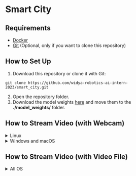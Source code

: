 # Smart City

## Requirements
- [Docker](https://www.docker.com/products/docker-desktop/)
- [Git](https://git-scm.com/downloads) (Optional, only if you want to clone this repository)

## How to Set Up

1. Download this repository or clone it with Git:
```
git clone https://github.com/widya-robotics-ai-intern-2023/smart_city.git
```
2. Open the repository folder.
3. Download the model weights [here](https://drive.google.com/drive/folders/1gVZqc17D76PemjNEqF6qz4VILmhFCFRJ?usp=share_link) and move them to the **./model_weights/** folder.
<!-- 4. To run the application, simply enter the following command in your terminal:
```
docker-compose up
```
5. To try the demo, open the API Docs (Swagger) by visiting to http://localhost:8000/docs. -->

## How to Stream Video (with Webcam)
<details>
<summary>Linux</summary>

### Linux
1. First, open the terminal and change the directory to the application folder. Then, run the application by entering following command:
```
docker-compose up
```
1. Open the API Docs (Swagger UI) by visiting to http://localhost:8000/docs.
2. To add the webcam for video streaming, go to section **/camera (POST)** and send a request with the following parameters:
- **source**: the source of the webcam
- **res**: the desired resolution for the video
- **counter_line**: an array of coordinate pairs to specify a counter line in the video

Upon a successful request, the response will be as follows:

```
{
  "data": {
    "id": "xxxxxxxx-xxxx-xxxx-xxxx-xxxxxxxxxxxx",
    "source": 0,
    "res": 720,
    "loop": true,
    "counter_line": [
      [
        0,
        300
      ],
      [
        720,
        300
      ]
    ]
  }
}
```
4. To stream the video, use the **id** value returned in the successful response from step 3 as part of the URL: http://localhost:8000/streams/{id}.

</details>
<details>
<summary>Windows and macOS</summary>

### Windows and macOS

1. First, start your MySQL server.
2. Create the **.env** file by copying the **.env.example** file and renaming it to **.env**. Provide the required information about your MySQL server in the **.env** file. This step will enable the application to establish a connection with the MySQL server.
3. Open the terminal and change the directory to the application folder. Then, run the application by simply entering following commands:
```
pip install -r requirements.txt torch torchvision
uvicorn app.main:app
```
1. Open the API Docs (Swagger UI) by visiting to http://localhost:8000/docs.
2. To add the webcam for video streaming, go to section **/camera (POST)** and send a request with the following parameters:
- **source**: the source of the webcam
- **res**: the desired resolution for the video
- **counter_line**: an array of coordinate pairs to specify a counter line in the video

Upon a successful request, the response will be as follows:

```
{
  "data": {
    "id": "xxxxxxxx-xxxx-xxxx-xxxx-xxxxxxxxxxxx",
    "source": 0,
    "res": 720,
    "loop": true,
    "counter_line": [
      [
        0,
        300
      ],
      [
        720,
        300
      ]
    ]
  }
}
```
5. To stream the video, use the **id** value returned in the successful response from step 4 as part of the URL: http://localhost:8000/streams/{id}.
</details>

## How to Stream Video (with Video File)
<details>
<summary>All OS</summary>

### All OS

1. First, open the terminal and change the directory to the application folder. Then, run the application by entering following command:
```
docker-compose up
```
1. Open the API Docs (Swagger) by visiting to http://localhost:8000/docs.
2. To upload the video that you want to stream, go to section **/camera/video (POST)**  and send a request with following parameters:

- **video**: the video file that you want to stream
- **res**: the desired resolution for the video
- **loop**: whether or not the video should loop
- **counter_line_str**: an array of coordinate pairs to specify a counter line in the video

Upon a successful request, the response will be as follows:

```
{
  "data": {
    "id": "xxxxxxxx-xxxx-xxxx-xxxx-xxxxxxxxxxxx",
    "source": "./uploads/videos/video-1234567890.mp4",
    "res": 720,
    "loop": true,
    "counter_line": [
      [
        0,
        300
      ],
      [
        720,
        300
      ]
    ]
  }
}
```
4. To stream the video, use the **id** value returned in the successful response from step 3 as part of the URL: http://localhost:8000/streams/{id}.
</details>